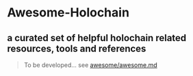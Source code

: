 # Awesome-Holochain
## a curated set of helpful holochain related resources, tools and references
> To be developed... see [awesome/awesome.md](https://github.com/sindresorhus/awesome/blob/master/awesome.md)
